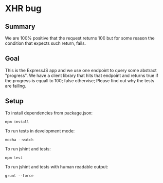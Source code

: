 # XHR bug

## Summary

We are 100% positive that the request returns 100 but for some reason the condition that expects such return, fails.

## Goal

This is the ExpressJS app and we use one endpoint to query some abstract "progress".
We have a client library that hits that endpoint and returns true if the progress is equall to 100; false othervise;
Please find out why the tests are failing.


## Setup
To install dependencies from package.json:

    npm install

To run tests in development mode:

    mocha --watch

To run jshint and tests:

    npm test

To run jshint and tests with human readable output:

    grunt --force

